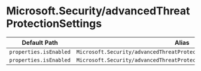 # Microsoft.Security/advancedThreatProtectionSettings

| Default Path | Alias |
|---|---|
| `properties.isEnabled` | `Microsoft.Security/advancedThreatProtectionSettings/isEnabled` |
| `properties.isEnabled` | `Microsoft.Security/advancedThreatProtectionSettings/current.isEnabled` |

